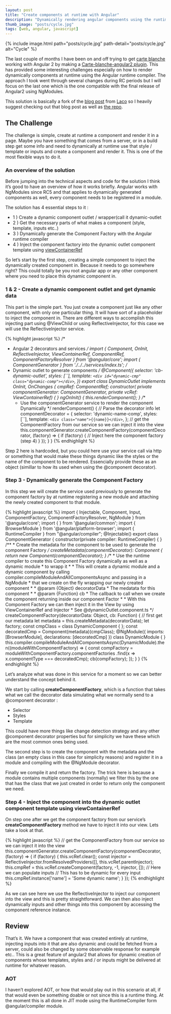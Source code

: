 ```yaml
---
layout: post
title: "Create components at runtime with Angular"
description: "Dynamically rendering angular components using the runtime compiler."
thumb_image: "posts/cycle.jpg"
tags: [web, angular, javascript]
---
```


{% include image.html path="posts/cycle.jpg" path-detail="posts/cycle.jpg" alt="Cycle" %}

The last couple of months I have been on and off trying to get [carte blanche](https://github.com/carteb/carte-blanche) working with Angular 2 by making a [Carte-blanche-angular2 plugin](https://github.com/joaogarin/carte-blanche-angular2). This has provided some interesting challenges especially on how to render dynamically components at runtime using the Angular runtime compiler. The approach I took went through several changes during RC periods but I will focus on the last one which is the one compatible with the final release of Angular2 using NgModules.

This solution is basically a fork of the [blog post](http://blog.lacolaco.net/post/dynamic-component-creation-in-angular-2-rc-5/) from [Laco](https://twitter.com/laco0416) so I heavily suggest checking out that blog post as well as [the repo](https://github.com/laco0416/angular2-component-outlet).

## The Challenge 

The challenge is simple, create at runtime a component and render it in a page. Maybe you have something that comes from a server, or in a build step get some info and need to dynamically at runtime use that style / template or inputs and create a component and render it. This is one of the most flexible ways to do it.

### An overview of the solution

Before jumping into the technical aspects and code for the solution I think it’s good to have an overview of how it works briefly. Angular works with NgModules since RC5 and that applies to dynamically generated components as well, every component needs to be registered in a module.

The solution has 4 essential steps to it : 

*   1 ) Create a dynamic component outlet / wrapper(call it dynamic-outlet 
*   2 ) Get the necessary parts of what makes a component (style, template, inputs etc..)
*   3 ) Dynamically generate the Component Factory with the Angular runtime compiler
*   4 ) Inject the component factory into the dynamic outlet component template using [viewContainerRef](https://angular.io/docs/ts/latest/api/core/index/ViewContainerRef-class.html)

So let’s start by the first step, creating a simple component to inject the dynamically created component in. Because it needs to go somewhere right? This could totally be you root angular app or any other component where you need to place this dynamic component in.

### 1 & 2 - Create a dynamic component outlet and get dynamic data

This part is the simple part. You just create a component just like any other component, with only one particular thing. It will have sort of a placeholder to inject the component in. There are different ways to accomplish this injecting part using @ViewChild or using ReflectiveInjector, for this case we will use the ReflectiveInjector service.


{% highlight javascript %}
/*
 * Angular 2 decorators and services
 */
import { Component, OnInit, ReflectiveInjector, ViewContainerRef, ComponentRef, ComponentFactoryResolver } from '@angular/core';
import { ComponentGenerator } from './../../services/index.ts';
/*
 * Dynamic outlet to generate components
 */
@Component({
  selector: 'cb-dynamic-outlet',
  styles: [``],
  template: `<div id="dynamic-cmp" class="dynamic-comp"></div>`,
})
export class DynamicOutlet implements OnInit, OnChanges {
  cmpRef: ComponentRef<any>;
  constructor(
    private componentGenerator: ComponentGenerator,
    private vcRef: ViewContainerRef) {
  }
  ngOnInit() {
    this.renderComponent();
  }
  /**
   * Use the componentGenerator service to render the component Dynamically
   */
  renderComponent() {
    // Parse the decorator info
    let componentDecorator = {
        selector: 'dynamic-name-comp',
        styles: [``],
        template: `<div class="name">{{name}}</div>`,
    };
    // get the ComponentFactory from our service so we can inject it into the view
    this.componentGenerator.createComponentFactory(componentDecorator, (factory) => {
      if (factory) {
        // Inject here the component factory (step 4)
      }
    });
  }
}
{% endhighlight %}

Step 2 here is hardcoded, but you could here use your service call via http or something that would make these things dynamic like the styles or the name of the component to be rendered. Essencially provide these as an object (simillar to how its used when using the @component decorator).

### Step 3 - Dynamically generate the Component Factory

In this step we will create the service used previously to generate the component factory by at runtime registering a new module and attaching the newly created component to that module.

{% highlight javascript %}
import { Injectable, Component, Input, ComponentFactory, ComponentFactoryResolver, NgModule } from '@angular/core';
import { } from '@angular/common';
import { BrowserModule } from '@angular/platform-browser';
import { RuntimeCompiler } from "@angular/compiler";
@Injectable()
export class ComponentGenerator {
    constructor(private compiler: RuntimeCompiler) { }
    /**
     * Create the metadata for the component to be used to generate the component Factory
     */
    createMetadata(componentDecorator): Component {
        return new Component(componentDecorator);
    }
    /**
     * Use the runtime compiler to create this Component Factory dynamically as well as a dynamic module 
     * to wrapp it
     * 
     * This will create a dynamic module and a dynamic component by calling  compiler.compileModuleAndAllComponentsAsync and passing in a NgModule
     * that we create on the fly wrapping our newly created component
     * 
     * @param {Object} decoratorData
     * The medatata for this component
     * 
     * @param {Function} cb
     * The callback to call when we create the component returning inside our component Factor
     * 
     * With this Component Factory we can then inject it in the View by using ViewContainerRef and Injector
     * See @dynamicOutlet.component.ts
     */
    createComponentFactory(decoratorData: Object, cb: Function) {
        // first get our metadata
        let metadata = this.createMetadata(decoratorData);
        let factory;
        const cmpClass = class DynamicComponent { };
        const decoratedCmp = Component(metadata)(cmpClass);
        @NgModule({
            imports: [BrowserModule],
            declarations: [decoratedCmp]
        })
        class DynamicModule { }
       this.compiler.compileModuleAndAllComponentsAsync(DynamicModule).then((moduleWithComponentFactory) => {
            const compFactory = moduleWithComponentFactory.componentFactories
                .find(x => x.componentType === decoratedCmp);
            cb(compFactory);
        });
    }
}
{% endhighlight %}

Let’s analyze what was done in this service for a moment so we can better understand the concept behind it.

We start by calling **createComponentFactory**, which is a function that takes what we call the decorator data simulating what we normally send to a @component decorator : 

*   Selector
*   Styles
*   Template

This could have more things like change detection strategy and any other @component decorator properties but for simplicity we have these which are the most common ones being used.

The second step is to create the component with the metadata and the class (an empty class in this case for simplicity reasons) and register it in a module and compiling with the @NgModule decorator.

Finally we compile it and return the factory. The trick here is because a module contains multiple components (normally) we filter this by the one that has the class that we just created in order to return only the component we need.

### Step 4 -  Inject the component into the dynamic outlet component template using viewContainerRef

On step one after we get the component factory from our service’s **createComponentFactory** method we have to inject it into our view. Lets take a look at that.

{% highlight javascript %}
 // get the ComponentFactory from our service so we can inject it into the view
    this.componentGenerator.createComponentFactory(componentDecorator, (factory) => {
      if (factory) {
        this.vcRef.clear();
        const injector = ReflectiveInjector.fromResolvedProviders([], this.vcRef.parentInjector);
        this.cmpRef = this.vcRef.createComponent(factory, -1, injector, []);
        // Here we can populate inputs
        // This has to be dynamic for every input
        this.cmpRef.instance['name'] = 'Some dynamic name';
      }
    });
{% endhighlight %}

As we can see here we use the ReflectiveInjector to inject our component into the view and this is pretty straightforward. We can then also inject dynamically inputs and other things into this component by accessing the component reference instance.

## Review 

That’s it. We have a component that was created entirely at runtime, injecting inputs into it that are also dynamic and could be fetched from a server, could also be changed by some observable response for example etc.. This is a great feature of angular2 that allows for dynamic creation of components whose templates, styles and / or inputs might be delivered at runtime for whatever reason.

### AOT 

I haven’t explored AOT, or how that would play out in this scenario at all, if that would even be something doable or not since this is a runtime thing. At the moment this is all done in JIT mode using the RuntimeCompiler form @angular/compiler module.
